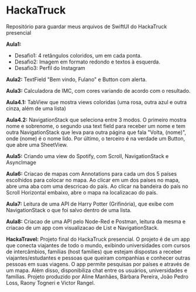 # HackaTruck
Repositório para guardar meus arquivos de SwiftUI do HackaTruck presencial

**Aula1:**
- Desafio1: 4 retângulos coloridos, um em cada ponta.
- Desafio2: Imagem em formato redondo e textos à esquerda.
- Desafio3: Perfil do Instagram

**Aula2:** TextField "Bem vindo, Fulano" e Button com alerta.

**Aula3:** Calculadora de IMC, com cores variando de acordo com o resultado.

**Aula4.1:** TabView que mostra views coloridas (uma rosa, outra azul e outra cinza, além de uma lista)

**Aula4.2:** NavigationStack que seleciona entre 3 modos. O primeiro mostra nome e sobrenome, o segundo usa text field para receber um nome e tem outra NavigationStack que leva para outra página que fala "Volta, \(nome)", onde \(nome) é o nome lido. Por último, o terceiro é na verdade um Button, que abre uma SheetView.

**Aula5:** Criando uma view do Spotify, com Scroll, NavigationStack e AsyncImage

**Aula6:** Criacao de mapas com Annotations para cada um dos 5 países escolhidos para colocar no mapa. Ao clicar em um dos países no mapa, abre uma aba com uma descricao do país. Ao clicar na bandeira do país no Scroll Horizontal embaixo, abre o mapa na localizacao do país.

**Aula7:** Leitura de uma API de Harry Potter (Grifinória), que exibe com NavigationStack o que foi salvo dentro de uma lista.

**Aula8:** Criacao de uma API pelo Node-Red e Postman, leitura da mesma e criacao de um app com visualizacao de List e NavigationStack.

**HackaTravel:** Projeto final do HackaTruck presencial. O projeto é de um app que conecta viajantes de todo o mundo, exibindo universidades com cursos de intercâmbios, famílias (host families) que estejam dispostas a receber viajantes/estudantes e pessoas que queiram companhias e conhecer outras pessoas em suas viagens. O app permite pesquisas por países e através de um mapa. Além disso, disponibiliza chat entre os usuários, universidades e famílias. Projeto produzido por Aline Manhães, Bárbara Pereira, João Pedro Loss, Raony Togneri e Victor Rangel.
